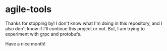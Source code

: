 # agile-tools

Thanks for stopping by! I don't know what I'm doing in this repository, and I also don't know if I'll continue this project or not. But, I am trying to experiment with grpc and protobufs.

Have a nice month!
